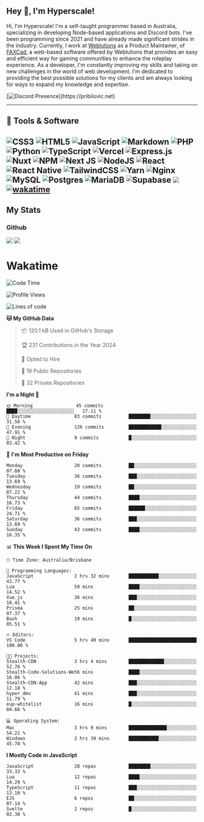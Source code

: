 ## Hey 👋, I'm Hyperscale!

Hi, I'm Hyperscale! I'm a self-taught programmer based in Australia, specializing in developing Node-based applications and Discord bots. I've been programming since 2021 and have already made significant strides in the industry. Currently, I work at [Weblutions](https://weblutions.com) as a Product Maintainer, of [FAXCad](https://weblutions.com/store/faxcad), a web-based software offered by Weblutions that provides an easy and efficient way for gaming communities to enhance the roleplay experience. As a developer, I'm constantly improving my skills and taking on new challenges in the world of web development. I'm dedicated to providing the best possible solutions for my clients and am always looking for ways to expand my knowledge and expertise.

[![Discord Presence](https://lanyard.cnrad.dev/api/906061699562475581?=idleMessage=:Just%Chillin%With%My%Kangaroo!)](https://pribilovic.net)

<p align="center">
<a href="https://github.com/Hyperscale1">
</a>
</p>

---
## 🔧 Tools & Software

![CSS3](https://img.shields.io/badge/css3-%231572B6.svg?style=for-the-badge&logo=css3&logoColor=white) ![HTML5](https://img.shields.io/badge/html5-%23E34F26.svg?style=for-the-badge&logo=html5&logoColor=white) ![JavaScript](https://img.shields.io/badge/javascript-%23323330.svg?style=for-the-badge&logo=javascript&logoColor=%23F7DF1E)  ![Markdown](https://img.shields.io/badge/markdown-%23000000.svg?style=for-the-badge&logo=markdown&logoColor=white) ![PHP](https://img.shields.io/badge/php-%23777BB4.svg?style=for-the-badge&logo=php&logoColor=white) ![Python](https://img.shields.io/badge/python-3670A0?style=for-the-badge&logo=python&logoColor=ffdd54) ![TypeScript](https://img.shields.io/badge/typescript-%23007ACC.svg?style=for-the-badge&logo=typescript&logoColor=white) ![Vercel](https://img.shields.io/badge/vercel-%23000000.svg?style=for-the-badge&logo=vercel&logoColor=white) ![Express.js](https://img.shields.io/badge/express.js-%23404d59.svg?style=for-the-badge&logo=express&logoColor=%2361DAFB) ![Nuxt](https://img.shields.io/badge/Nuxt-%23404d59.svg?style=for-the-badge&logo=nuxtdotjs&logoColor=%02dc82)  ![NPM](https://img.shields.io/badge/NPM-%23000000.svg?style=for-the-badge&logo=npm&logoColor=white) ![Next JS](https://img.shields.io/badge/Next-black?style=for-the-badge&logo=next.js&logoColor=white) ![NodeJS](https://img.shields.io/badge/node.js-6DA55F?style=for-the-badge&logo=node.js&logoColor=white) ![React](https://img.shields.io/badge/react-%2320232a.svg?style=for-the-badge&logo=react&logoColor=%2361DAFB) ![React Native](https://img.shields.io/badge/react_native-%2320232a.svg?style=for-the-badge&logo=react&logoColor=%2361DAFB) ![TailwindCSS](https://img.shields.io/badge/tailwindcss-%2338B2AC.svg?style=for-the-badge&logo=tailwind-css&logoColor=white) ![Yarn](https://img.shields.io/badge/yarn-%232C8EBB.svg?style=for-the-badge&logo=yarn&logoColor=white) ![Nginx](https://img.shields.io/badge/nginx-%23009639.svg?style=for-the-badge&logo=nginx&logoColor=white) ![MySQL](https://img.shields.io/badge/mysql-%2300f.svg?style=for-the-badge&logo=mysql&logoColor=white) ![Postgres](https://img.shields.io/badge/postgres-%23316192.svg?style=for-the-badge&logo=postgresql&logoColor=white) ![MariaDB](https://img.shields.io/badge/mariadb-%23316192.svg?style=for-the-badge&logo=mariadb&logoColor=white) ![Supabase](https://img.shields.io/badge/Supabase-3ECF8E?style=for-the-badge&logo=supabase&logoColor=white) ![](https://img.shields.io/badge/Ubuntu-E95420?style=for-the-badge&logo=ubuntu&logoColor=white) [![wakatime](https://wakatime.com/badge/user/6e098b16-30e8-493e-bf77-598fafbb912d.svg?style=for-the-badge)](https://wakatime.com/@6e098b16-30e8-493e-bf77-598fafbb912d) 
---
## My Stats

### Github
![](https://github-readme-stats.vercel.app/api?username=Hyperscale1&theme=blue-green)
![](https://github-readme-stats.vercel.app/api/top-langs/?username=Hyperscale1&theme=blue-green)

# Wakatime
<!--START_SECTION:waka-->
![Code Time](http://img.shields.io/badge/Code%20Time-870%20hrs%2021%20mins-blue)

![Profile Views](http://img.shields.io/badge/Profile%20Views-0-blue)

![Lines of code](https://img.shields.io/badge/From%20Hello%20World%20I%27ve%20Written-535.4%20thousand%20lines%20of%20code-blue)

**🐱 My GitHub Data** 

> 📦 120.1 kB Used in GitHub's Storage 
 > 
> 🏆 231 Contributions in the Year 2024
 > 
> 💼 Opted to Hire
 > 
> 📜 19 Public Repositories 
 > 
> 🔑 32 Private Repositories 
 > 
**I'm a Night 🦉** 

```text
🌞 Morning                45 commits          ████░░░░░░░░░░░░░░░░░░░░░   17.11 % 
🌆 Daytime                83 commits          ████████░░░░░░░░░░░░░░░░░   31.56 % 
🌃 Evening                126 commits         ████████████░░░░░░░░░░░░░   47.91 % 
🌙 Night                  9 commits           █░░░░░░░░░░░░░░░░░░░░░░░░   03.42 % 
```
📅 **I'm Most Productive on Friday** 

```text
Monday                   20 commits          ██░░░░░░░░░░░░░░░░░░░░░░░   07.60 % 
Tuesday                  36 commits          ███░░░░░░░░░░░░░░░░░░░░░░   13.69 % 
Wednesday                19 commits          ██░░░░░░░░░░░░░░░░░░░░░░░   07.22 % 
Thursday                 44 commits          ████░░░░░░░░░░░░░░░░░░░░░   16.73 % 
Friday                   65 commits          ██████░░░░░░░░░░░░░░░░░░░   24.71 % 
Saturday                 36 commits          ███░░░░░░░░░░░░░░░░░░░░░░   13.69 % 
Sunday                   43 commits          ████░░░░░░░░░░░░░░░░░░░░░   16.35 % 
```


📊 **This Week I Spent My Time On** 

```text
🕑︎ Time Zone: Australia/Brisbane

💬 Programming Languages: 
JavaScript               2 hrs 32 mins       ███████████░░░░░░░░░░░░░░   43.77 % 
Lua                      50 mins             ████░░░░░░░░░░░░░░░░░░░░░   14.52 % 
Vue.js                   36 mins             ███░░░░░░░░░░░░░░░░░░░░░░   10.41 % 
Prisma                   25 mins             ██░░░░░░░░░░░░░░░░░░░░░░░   07.37 % 
Bash                     19 mins             █░░░░░░░░░░░░░░░░░░░░░░░░   05.51 % 

🔥 Editors: 
VS Code                  5 hrs 49 mins       █████████████████████████   100.00 % 

🐱‍💻 Projects: 
Stealth-CDN              3 hrs 4 mins        █████████████░░░░░░░░░░░░   52.76 % 
Stealth-Code-Solutions-We56 mins             ████░░░░░░░░░░░░░░░░░░░░░   16.06 % 
Stealth-CDN-App          42 mins             ███░░░░░░░░░░░░░░░░░░░░░░   12.18 % 
hyper_dmv                41 mins             ███░░░░░░░░░░░░░░░░░░░░░░   11.79 % 
eup-whitelist            16 mins             █░░░░░░░░░░░░░░░░░░░░░░░░   04.66 % 

💻 Operating System: 
Mac                      3 hrs 9 mins        ██████████████░░░░░░░░░░░   54.22 % 
Windows                  2 hrs 39 mins       ███████████░░░░░░░░░░░░░░   45.78 % 
```

**I Mostly Code in JavaScript** 

```text
JavaScript               28 repos            ████████░░░░░░░░░░░░░░░░░   33.33 % 
Lua                      12 repos            ████░░░░░░░░░░░░░░░░░░░░░   14.29 % 
TypeScript               11 repos            ███░░░░░░░░░░░░░░░░░░░░░░   13.10 % 
EJS                      6 repos             ██░░░░░░░░░░░░░░░░░░░░░░░   07.14 % 
Svelte                   2 repos             █░░░░░░░░░░░░░░░░░░░░░░░░   02.38 % 
```




<!--END_SECTION:waka-->
